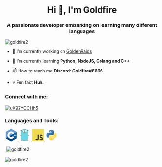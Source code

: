 <h1 align="center">Hi 👋, I'm Goldfire</h1>
<h3 align="center">A passionate developer embarking on learning many different languages</h3>

<p align="left"> <img src="https://komarev.com/ghpvc/?username=goldfire2&label=Profile%20views&color=0e75b6&style=flat" alt="goldfire2" /> </p>

- 🔭 I’m currently working on [GoldenRaids](https://goldenraids.tk/)

- 🌱 I’m currently learning **Python, NodeJS, Golang and C++**

- 📫 How to reach me **Discord: Goldfire#6666**

- ⚡ Fun fact **Huh.**

<h3 align="left">Connect with me:</h3>
<p align="left">
<a href="https://discord.gg/uX9ZYCCHh5" target="blank"><img align="center" src="https://cdn.jsdelivr.net/npm/simple-icons@3.0.1/icons/discord.svg" alt="uX9ZYCCHh5" height="30" width="40" /></a>
</p>

<h3 align="left">Languages and Tools:</h3>
<p align="left"> <a href="https://www.w3schools.com/cpp/" target="_blank"> <img src="https://raw.githubusercontent.com/devicons/devicon/master/icons/cplusplus/cplusplus-original.svg" alt="cplusplus" width="40" height="40"/> </a> <a href="https://golang.org" target="_blank"> <img src="https://raw.githubusercontent.com/devicons/devicon/master/icons/go/go-original.svg" alt="go" width="40" height="40"/> </a> <a href="https://developer.mozilla.org/en-US/docs/Web/JavaScript" target="_blank"> <img src="https://raw.githubusercontent.com/devicons/devicon/master/icons/javascript/javascript-original.svg" alt="javascript" width="40" height="40"/> </a> <a href="https://www.python.org" target="_blank"> <img src="https://raw.githubusercontent.com/devicons/devicon/master/icons/python/python-original.svg" alt="python" width="40" height="40"/> </a> </p>

<p>&nbsp;<img align="center" src="https://github-readme-stats.vercel.app/api?username=goldfire2&show_icons=true&locale=en" alt="goldfire2" /></p>

<p><img align="center" src="https://github-readme-streak-stats.herokuapp.com/?user=goldfire2&" alt="goldfire2" /></p>
